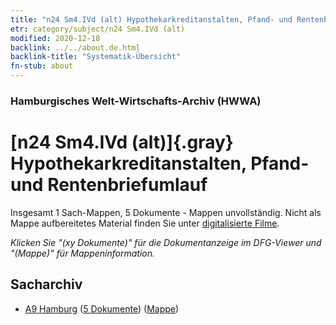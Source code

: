 ```yaml
---
title: "n24 Sm4.IVd (alt) Hypothekarkreditanstalten, Pfand- und Rentenbriefumlauf"
etr: category/subject/n24 Sm4.IVd (alt)
modified: 2020-12-18
backlink: ../../about.de.html
backlink-title: "Systematik-Übersicht"
fn-stub: about
---
```


### Hamburgisches Welt-Wirtschafts-Archiv (HWWA)
# [n24 Sm4.IVd (alt)]{.gray}&#8201; Hypothekarkreditanstalten, Pfand- und Rentenbriefumlauf&#160; 




Insgesamt 1 Sach-Mappen, 5 Dokumente - Mappen unvollständig.
Nicht als Mappe aufbereitetes Material finden Sie unter [digitalisierte Filme](/film/h1_sh).

_Klicken Sie "(xy Dokumente)" für die Dokumentanzeige im DFG-Viewer und "(Mappe)" für Mappeninformation._

## Sacharchiv



- [A9 Hamburg](../../../geo/about.de.html#A9) (<a href="https://dfg-viewer.de/show/?tx_dlf[id]=https://pm20.zbw.eu/mets/sh/1409xx/140905/1453xx/145360/public.mets.de.xml" target="_blank">5 Dokumente</a>) ([Mappe](http://purl.org/pressemappe20/folder/sh/140905,145360))


